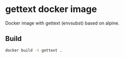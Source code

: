 # gettext docker image
Docker image with gettext (envsubst) based on alpine.

## Build
```bash
docker build -t gettext .
```
